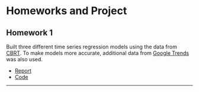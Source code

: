 # Homeworks and Project

## Homework 1
Built three different time series regression models using the data from [CBRT](https://evds2.tcmb.gov.tr/). To make models more accurate, additional data from [Google Trends](https://trends.google.com/trends/) was also used. 

- [Report](Homework_1\report.html)
- [Code](https://github.com/BU-IE-360/spring24-lmfaraday/blob/main/Homework_1/codes.ipynb)

--- 

